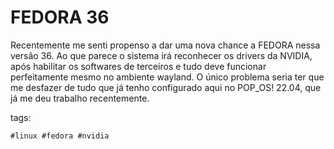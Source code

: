 # FEDORA 36

Recentemente me senti propenso a dar uma nova chance a FEDORA nessa versão 36.
Ao que parece o sistema irá reconhecer os drivers da NVIDIA, após habilitar os
softwares de terceiros e tudo deve funcionar perfeitamente mesmo no ambiente
wayland. O único problema seria ter que me desfazer de tudo que já tenho
configurado aqui no POP_OS! 22.04, que já me deu trabalho recentemente.

tags:  

    #linux #fedora #nvidia
